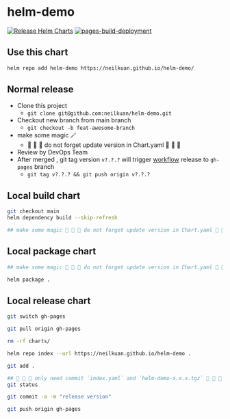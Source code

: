 # helm-demo
[![Release Helm Charts](https://github.com/neilkuan/helm-demo/actions/workflows/release.yml/badge.svg)](https://github.com/neilkuan/helm-demo/actions/workflows/release.yml)
[![pages-build-deployment](https://github.com/neilkuan/helm-demo/actions/workflows/pages/pages-build-deployment/badge.svg?branch=gh-pages)](https://github.com/neilkuan/helm-demo/actions/workflows/pages/pages-build-deployment)

## Use this chart
```bash
helm repo add helm-demo https://neilkuan.github.io/helm-demo/
```

## Normal release 
- Clone this project
  - `git clone git@github.com:neilkuan/helm-demo.git`
- Checkout new branch from main branch 
  - `git checkout -b feat-awesome-branch`
- make some magic 🪄
  - 🚨 🚨 🚨 do not forget update version in Chart.yaml 🚨 🚨 🚨
- Review by DevOps Team
- After merged , git tag version `v?.?.?` will trigger [workflow](https://github.com/neilkuan/helm-demo/actions/workflows/release.yml) release to `gh-pages` branch
  - `git tag v?.?.? && git push origin v?.?.?`

## Local build chart 
```bash
git checkout main
helm dependency build --skip-refresh

## make some magic 🚨 🚨 🚨 do not forget update version in Chart.yaml 🚨 🚨 🚨

```

## Local package chart 
```bash
## make some magic 🚨 🚨 🚨 do not forget update version in Chart.yaml 🚨 🚨 🚨

helm package .
```

## Local release chart 
```bash
git switch gh-pages

git pull origin gh-pages

rm -rf charts/

helm repo index --url https://neilkuan.github.io/helm-demo .

git add .

## 🚨 🚨 🚨 only need commit `index.yaml` and `helm-demo-x.x.x.tgz` 🚨 🚨 🚨
git status

git commit -a -m "release version"

git push origin gh-pages
```



